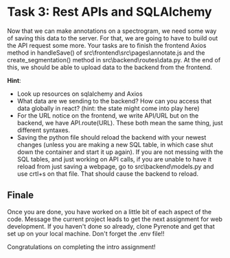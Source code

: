 # Task 3: Rest APIs and SQLAlchemy
Now that we can make annotations on a spectrogram, we need some way of saving this data to the server. For that, we are going to have to build out the API request some more. Your tasks are to finish the frontend Axios method in handleSave() of src\frontend\src\pages\annotate.js and the create_segmentation() method in src\backend\routes\data.py. At the end of this, we should be able to upload data to the backend from the frontend. 


**Hint**:
- Look up resources on sqlalchemy and Axios
- What data are we sending to the backend? How can you access that data globally in react? (hint: the state might come into play here)
- For the URL notice on the frontend, we write API/URL but on the backend, we have API.route(URL). These both mean the same thing, just different syntaxes.  
- Saving the python file should reload the backend with your newest changes (unless you are making a new SQL table, in which case shut down the container and start it up again). If you are not messing with the SQL tables, and just working on API calls, if you are unable to have it reload from just saving a webpage, go to src\backend\models.py and use crtl+s on that file. That should cause the backend to reload. 

## Finale

Once you are done, you have worked on a little bit of each aspect of the code. Message the current project leads to get the next assignment for web development. If you haven't done so already, clone Pyrenote and get that set up on your local machine. Don't forget the .env file!!

Congratulations on completing the intro assignment!